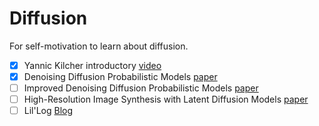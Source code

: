 # Diffusion

For self-motivation to learn about diffusion.

- [x] Yannic Kilcher introductory [video](https://youtu.be/W-O7AZNzbzQ?si=l_P44RKqfIitlqDk)
- [x] Denoising Diffusion Probabilistic Models [paper](https://arxiv.org/abs/2006.11239)
- [ ] Improved Denoising Diffusion Probabilistic Models [paper](https://arxiv.org/abs/2102.09672)
- [ ] High-Resolution Image Synthesis with Latent Diffusion Models [paper](https://arxiv.org/abs/2112.10752)
- [ ] Lil'Log [Blog](https://lilianweng.github.io/posts/2021-07-11-diffusion-models)

